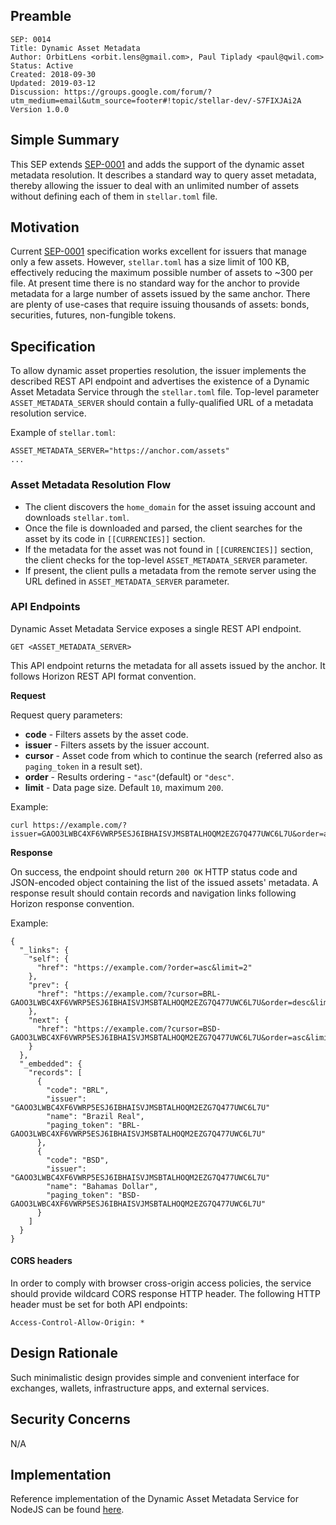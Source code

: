 ## Preamble

```
SEP: 0014
Title: Dynamic Asset Metadata
Author: OrbitLens <orbit.lens@gmail.com>, Paul Tiplady <paul@qwil.com>
Status: Active
Created: 2018-09-30
Updated: 2019-03-12
Discussion: https://groups.google.com/forum/?utm_medium=email&utm_source=footer#!topic/stellar-dev/-S7FIXJAi2A
Version 1.0.0
```

## Simple Summary

This SEP extends [SEP-0001](../ecosystem/sep-0001.md) and adds the support of
the dynamic asset metadata resolution. It describes a standard way to query
asset metadata, thereby allowing the issuer to deal with an unlimited number of
assets without defining each of them in `stellar.toml` file.

## Motivation

Current [SEP-0001](../ecosystem/sep-0001.md) specification works excellent for
issuers that manage only a few assets. However, `stellar.toml` has a size limit
of 100 KB, effectively reducing the maximum possible number of assets to ~300
per file. At present time there is no standard way for the anchor to provide
metadata for a large number of assets issued by the same anchor. There are
plenty of use-cases that require issuing thousands of assets: bonds,
securities, futures, non-fungible tokens.

## Specification

To allow dynamic asset properties resolution, the issuer implements the
described REST API endpoint and advertises the existence of a Dynamic Asset
Metadata Service through the `stellar.toml` file. Top-level parameter
`ASSET_METADATA_SERVER` should contain a fully-qualified URL of a metadata
resolution service.

Example of `stellar.toml`:

```
ASSET_METADATA_SERVER="https://anchor.com/assets"
...
```

### Asset Metadata Resolution Flow

- The client discovers the `home_domain` for the asset issuing account and
  downloads `stellar.toml`.
- Once the file is downloaded and parsed, the client searches for the asset by
  its code in `[[CURRENCIES]]` section.
- If the metadata for the asset was not found in `[[CURRENCIES]]` section, the
  client checks for the top-level `ASSET_METADATA_SERVER` parameter.
- If present, the client pulls a metadata from the remote server using the URL
  defined in `ASSET_METADATA_SERVER` parameter.

### API Endpoints

Dynamic Asset Metadata Service exposes a single REST API endpoint.

    GET <ASSET_METADATA_SERVER>

This API endpoint returns the metadata for all assets issued by the anchor. It
follows Horizon REST API format convention.

**Request**

Request query parameters:

- **code** - Filters assets by the asset code.
- **issuer** - Filters assets by the issuer account.
- **cursor** - Asset code from which to continue the search (referred also as
  `paging_token` in a result set).
- **order** - Results ordering - `"asc"`(default) or `"desc"`.
- **limit** - Data page size. Default `10`, maximum `200`.

Example:

    curl https://example.com/?issuer=GAOO3LWBC4XF6VWRP5ESJ6IBHAISVJMSBTALHOQM2EZG7Q477UWC6L7U&order=asc&limit=2

**Response**

On success, the endpoint should return `200 OK` HTTP status code and
JSON-encoded object containing the list of the issued assets' metadata. A
response result should contain records and navigation links following Horizon
response convention.

Example:

```
{
  "_links": {
    "self": {
      "href": "https://example.com/?order=asc&limit=2"
    },
    "prev": {
      "href": "https://example.com/?cursor=BRL-GAOO3LWBC4XF6VWRP5ESJ6IBHAISVJMSBTALHOQM2EZG7Q477UWC6L7U&order=desc&limit=2"
    },
    "next": {
      "href": "https://example.com/?cursor=BSD-GAOO3LWBC4XF6VWRP5ESJ6IBHAISVJMSBTALHOQM2EZG7Q477UWC6L7U&order=asc&limit=2"
    }
  },
  "_embedded": {
    "records": [
      {
        "code": "BRL",
        "issuer": "GAOO3LWBC4XF6VWRP5ESJ6IBHAISVJMSBTALHOQM2EZG7Q477UWC6L7U"
        "name": "Brazil Real",
        "paging_token": "BRL-GAOO3LWBC4XF6VWRP5ESJ6IBHAISVJMSBTALHOQM2EZG7Q477UWC6L7U"
      },
      {
        "code": "BSD",
        "issuer": "GAOO3LWBC4XF6VWRP5ESJ6IBHAISVJMSBTALHOQM2EZG7Q477UWC6L7U"
        "name": "Bahamas Dollar",
        "paging_token": "BSD-GAOO3LWBC4XF6VWRP5ESJ6IBHAISVJMSBTALHOQM2EZG7Q477UWC6L7U"
      }
    ]
  }
}
```

#### CORS headers

In order to comply with browser cross-origin access policies, the service
should provide wildcard CORS response HTTP header. The following HTTP header
must be set for both API endpoints:

```
Access-Control-Allow-Origin: *
```

## Design Rationale

Such minimalistic design provides simple and convenient interface for
exchanges, wallets, infrastructure apps, and external services.

## Security Concerns

N/A

## Implementation

Reference implementation of the Dynamic Asset Metadata Service for NodeJS can
be found
[here](https://github.com/orbitlens/stellar-dynamic-asset-metadata-server).
